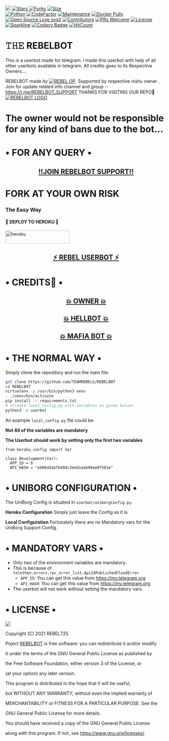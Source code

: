 
[![](https://img.shields.io/badge/DarkWebBot-v0.6-darkblue)](#)
[![Stars](https://img.shields.io/github/stars/TEAMDARKWEB/DarkWebBot?style=flat-square&color=yellow)](https://github.com/TEAMDARKWEB/DarkWebBot/stargazers)
[![Forks](https://img.shields.io/github/forks/TEAMDARKWEB/DarkWebBot?style=flat-square&color=orange)](https://github.com/TEAMDARKWEB/DarkWebBot/fork)
[![Size](https://img.shields.io/github/repo-size/TEAMDARKWEB/DarkWebBot?style=flat-square&color=green)](https://github.com/TEAMDARKWEB/DarkWebBot/)   
[![Python](https://img.shields.io/badge/Python-v3.10.3-blue)](https://www.python.org/)
[![CodeFactor](https://www.codefactor.io/repository/github/TEAMDARKWEB/DarkWebBot/badge/main)](https://www.codefactor.io/repository/github/TEAMDARKWEB/DarkWebBot/overview/main)
[![Maintenance](https://img.shields.io/badge/Maintained%3F-yes-green.svg)](https://github.com/TEAMDARKWEB/DarkWebBot/graphs/commit-activity)
[![Docker Pulls](https://img.shields.io/docker/pulls/TEAMDARKWEB/DarkWebBot?style=flat-square)](https://img.shields.io/docker/pulls/theTEAMDARKWEB/DarkWebBot?style=flat-square)   
[![Open Source Love svg2](https://badges.frapsoft.com/os/v2/open-source.svg?v=103)](https://github.com/TEAMDARKWEB/DarkWebBot)
[![Contributors](https://img.shields.io/github/contributors/TEAMDARKWEB/DarkWebBot?style=flat-square&color=green)](https://github.com/TEAMDARKWEB/DarkWebBot/graphs/contributors)
[![PRs Welcome](https://img.shields.io/badge/PRs-welcome-brightgreen.svg?style=flat-square)](https://makeapullrequest.com)
[![License](https://img.shields.io/badge/License-AGPL-blue)](https://github.com/TEAMDARKWEB/DarkWebBot/blob/main/LICENSE)   
[![Sparkline](https://stars.medv.io/TEAMDARKWEB/DarkWebBot.svg)](https://stars.medv.io/TEAMDARKWEB/DarkWebBot)
[![Codacy Badge](https://api.codacy.com/project/badge/Grade/f7c51539e67b483bb8d7749acca51d3a)](https://app.codacy.com/gh/TEAMDARKWEB/DarkWebBot/dashboard)
[![HitCount](http://hits.dwyl.com/TEAMDARKWEB/DarkWebBot.svg)](http://hits.dwyl.com/TEAMDARKWEB/DarkWebBot)



# 𝚃𝙷𝙴 REBELBOT
This is a userbot made for telegram. I made this userbot with help of all other userbots available in telegram. All credits goes to its Respective Owners....

REBELBOT made by [![REBEL OP](https://img.shields.io/badge/Telegram-REBEL%20OP-informational)](https://t.me/REBEL_IS_OP). Supported by respective nishu owner . Join for update related info channel and group :- https://t.me/REBELBOT_SUPPORT THANKS FOR VISITING OUR REPO💖
[![REBELBOT LOGO](https://telegra.ph/file/f16f79ce4055b0fe0511d.jpg)](https://t.me/REBELBOT_SUPPORT)


# The owner would not be responsible for any kind of bans due to the bot...

# • FOR ANY QUERY •
<h2 align="center"> <a href="https://t.me/REBELBOT_SUPPORT">‼️JOIN REBELBOT SUPPORT‼️</a></h2>


# FORK AT YOUR OWN RISK


### The Easy Way

<h4>🔷 DEPLOY TO HEROKU 🔷</h4>

<a href="https://heroku.com/deploy?template=https://github.com/TEAMREBELS/REBELBOTSS" target="_blank"><img src="https://img.shields.io/badge/DEPLOY%20TO%20HEROKU-blue?style=for-the-badge&logo=heroku" 
height="40px" width="200px" alt="heroku" /></a>



<h2 align="center"> <a href="https://github.com/REBEL75/REBELUSER">⚡ REBEL USERBOT ⚡</a></h2>

# • CREDITS👀 •
<h2 align="center"> <a href="https://github.com/REBEL75">💥 OWNER 💥</a></h2>

<h2 align="center"> <a href="https://github.com/HellBoy-OP/HellBot">💥 HELLBOT 💥</a></h2>

<h2 align="center"> <a href="https://github.com/MafiaBotOP/MafiaBot">💥 MAFIA BOT 💥</a></h2>

# • THE NORMAL WAY •

Simply clone the repository and run the main file:
```sh
git clone https://github.com/TEAMREBELS/REBELBOT
cd REBELBOT
virtualenv -p /usr/bin/python3 venv
. ./venv/bin/activate
pip install -r requirements.txt
# <Create local_config.py with variables as given below>
python3 -m userbot
```

An example `local_config.py` file could be:

**Not All of the variables are mandatory**

__The Userbot should work by setting only the first two variables__

```python3
from heroku_config import Var

class Development(Var):
  APP_ID = 6
  API_HASH = "eb06d4abfb49dc3eeb1aeb98ae0f581e"
```
# • UNIBORG CONFIGURATION •

The UniBorg Config is situated in `userbot/uniborgConfig.py`.

**Heroku Configuration**
Simply just leave the Config as it is.

**Local Configuration**
Fortunately there are no Mandatory vars for the UniBorg Support Config.

# • MANDATORY VARS •

- Only two of the environment variables are mandatory.
- This is because of `telethon.errors.rpc_error_list.ApiIdPublishedFloodError`
    - `APP_ID`:   You can get this value from https://my.telegram.org
    - `API_HASH`:   You can get this value from https://my.telegram.org
- The userbot will not work without setting the mandatory vars.

# • LICENSE •

![](https://www.gnu.org/graphics/gplv3-or-later.png)

Copyright (C) 2021 REBEL725

Poject [REBELBOT](https://github.com/TEAMREBELS/REBELBOT) is free software: you can redistribute it and/or modify

it under the terms of the GNU General Public License as published by

the Free Software Foundation, either version 3 of the License, or

(at your option) any later version.

This program is distributed in the hope that it will be useful,

but WITHOUT ANY WARRANTY; without even the implied warranty of

MERCHANTABILITY or FITNESS FOR A PARTICULAR PURPOSE.  See the

GNU General Public License for more details.

You should have received a copy of the GNU General Public License

along with this program. If not, see <https://www.gnu.org/licenses/>.

</details>
